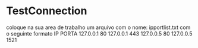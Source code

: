 # TestConnection
coloque na sua area de trabalho um arquivo com o nome: ipportlist.txt 
com o seguinte formato
IP PORTA
127.0.0.1 80
127.0.0.1 443
127.0.0.5 80
127.0.0.5 1521
